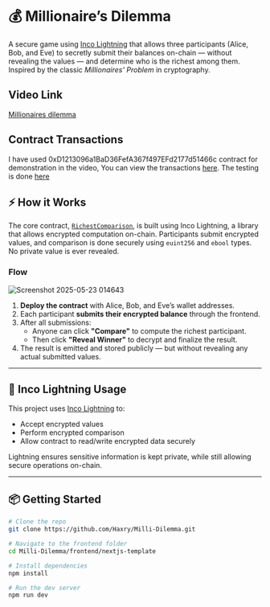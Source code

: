 # 💰 Millionaire’s Dilemma

A secure game using [Inco Lightning](https://docs.inco.org/lightning/) that allows three participants (Alice, Bob, and Eve) to secretly submit their balances on-chain — without revealing the values — and determine who is the richest among them. Inspired by the classic *Millionaires' Problem* in cryptography.

## Video Link
[Millionaires dilemma](https://vimeo.com/1087215678?share=copy#t=0)

## Contract Transactions 
I have used 0xD1213096a1BaD36FefA367f497EFd2177d51466c contract for demonstration in the video, You can view the transactions [here](https://sepolia.basescan.org/address/0xd1213096a1bad36fefa367f497efd2177d51466c).
The testing is done [here](https://github.com/Haxry/Milli-Dilemma/blob/master/lightning-rod/contracts/src/test/TestRich.t.sol)
## ⚡ How it Works

The core contract, [`RichestComparison`](https://github.com/Haxry/Milli-Dilemma/blob/master/lightning-rod/contracts/src/Rich.sol), is built using Inco Lightning, a library that allows encrypted computation on-chain. Participants submit encrypted values, and comparison is done securely using `euint256` and `ebool` types. No private value is ever revealed.

### Flow
![Screenshot 2025-05-23 014643](https://github.com/user-attachments/assets/0d01d0cc-a65c-4592-9967-518f06e8206d)


1. **Deploy the contract** with Alice, Bob, and Eve’s wallet addresses.
2. Each participant **submits their encrypted balance** through the frontend.
3. After all submissions:
   - Anyone can click **"Compare"** to compute the richest participant.
   - Then click **"Reveal Winner"** to decrypt and finalize the result.
4. The result is emitted and stored publicly — but without revealing any actual submitted values.

---

## 🔐 Inco Lightning Usage

This project uses [Inco Lightning](https://github.com/inco-org/inco-lightning) to:

- Accept encrypted values 
- Perform encrypted comparison 
- Allow contract to read/write encrypted data securely 

Lightning ensures sensitive information is kept private, while still allowing secure operations on-chain.

---

## 📦 Getting Started

```bash
# Clone the repo
git clone https://github.com/Haxry/Milli-Dilemma.git

# Navigate to the frontend folder
cd Milli-Dilemma/frontend/nextjs-template

# Install dependencies
npm install

# Run the dev server
npm run dev
